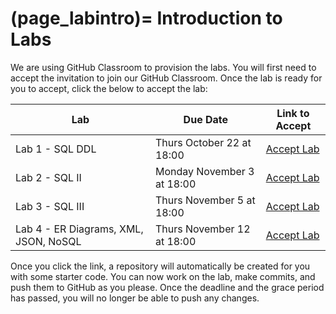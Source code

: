(page_labintro)=
Introduction to Labs
=======================

We are using GitHub Classroom to provision the labs. 
You will first need to accept the invitation to join our GitHub Classroom.
Once the lab is ready for you to accept, click the below to accept the lab:

| Lab                                   | Due Date                   | Link to Accept |
|---------------------------------------|----------------------------|----------------|
| Lab 1 - SQL DDL                       | Thurs October 22 at 18:00  | [Accept Lab](https://classroom.github.com/a/eJliYfbk) |
| Lab 2 - SQL II                        | Monday November 3 at 18:00  | [Accept Lab](https://classroom.github.com/a/ulM70TSM) |
| Lab 3 - SQL III          | Thurs November 5 at 18:00  | [Accept Lab](https://classroom.github.com/a/imAFyX-q) |
| Lab 4 - ER Diagrams, XML, JSON, NoSQL | Thurs November 12 at 18:00 | [Accept Lab]() |

Once you click the link, a repository will automatically be created for you with some starter code.
You can now work on the lab, make commits, and push them to GitHub as you please. 
Once the deadline and the grace period has passed, you will no longer be able to push any changes.